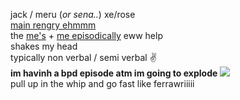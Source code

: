 jack / meru (*or sena..*) xe/rose  
[main rengry ehmmm](https://rentry.org/scenario_liar)  
the [me's](https://txti.es/lastwish) + [me episodically](https://ensemble-stars.fandom.com/wiki/Izumi_Sena) eww help  
shakes my head  
typically non verbal / semi verbal ✌  
**im havinh a bpd episode atm im going to explode** ![](https://cdn.discordapp.com/attachments/729124835296280689/1087785064059916319/image.png)  
pull up in the whip and go fast like ferrawriiiii  
